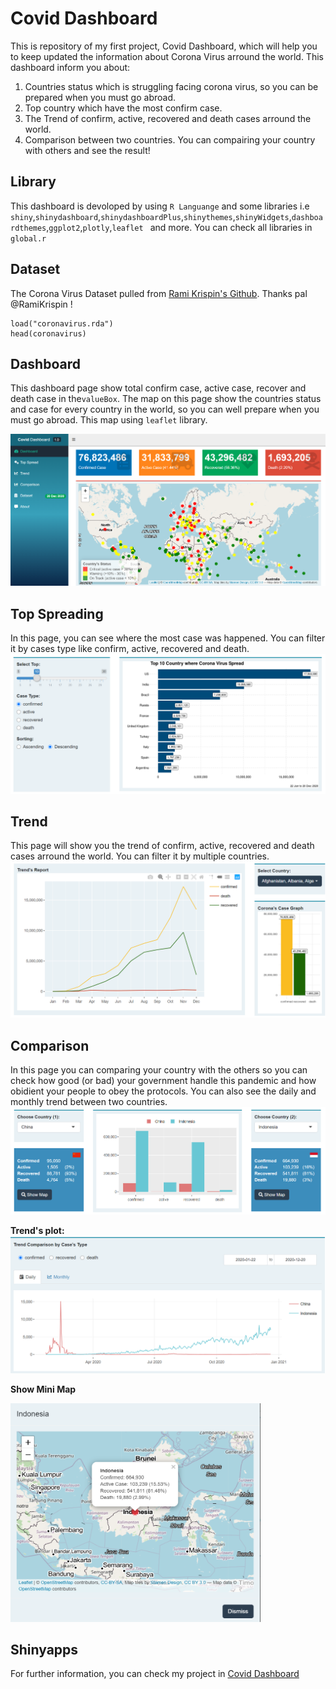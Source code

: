 # Covid Dashboard
This is repository of my first project, Covid Dashboard, which will help you to keep updated the information about Corona Virus arround the world. This dashboard inform you about:
1. Countries status which is struggling facing corona virus, so you can be prepared when you must go abroad.
2. Top country which have the most confirm case.
3. The Trend of confirm, active, recovered and death cases arround the world.
4. Comparison between two countries. You can compairing your country with others and see the result!

## Library
This dashboard is devoloped by using `R Languange` and some libraries i.e `shiny`,`shinydashboard`,`shinydashboardPlus`,`shinythemes`,`shinyWidgets`,`dashboardthemes`,`ggplot2`,`plotly`,`leaflet ` and more. You can check all libraries in `global.r`

## Dataset
The Corona Virus Dataset pulled from [Rami Krispin's Github](https://github.com/RamiKrispin/coronavirus). Thanks pal @RamiKrispin !
```
load("coronavirus.rda")
head(coronavirus)
```

## Dashboard
This dashboard page show  total confirm case, active case, recover and death case in the`valueBox`. The map on this page show the countries status and case for every country in the world, so you can well prepare when you must go abroad. This map using `leaflet` library.

![dashboard](images/dashboard.png)

## Top Spreading
In this page, you can see where the most case was happened. You can filter it by cases type like confirm, active, recovered and death.
![spreading](images/top_spread.png)

## Trend
This page will show you the trend of confirm, active, recovered and death cases arround the world. You can filter it by multiple countries.
![trend](images/trend.png)

## Comparison
In this page you can comparing your country with the others so you can check how good (or bad) your government handle this pandemic and how obidient your people to obey the protocols. You can also see the daily and monthly trend between two countries. 
![comparison](images/comparison_1.png)

**Trend's plot:**
![trend_comparison](images/comparison_trend.png)

**Show Mini Map** <br>

<img src="images/comparison_map.png" width="400" height="350" />

## Shinyapps
For further information, you can check my project in [Covid Dashboard](https://nugroho.shinyapps.io/covid/)

